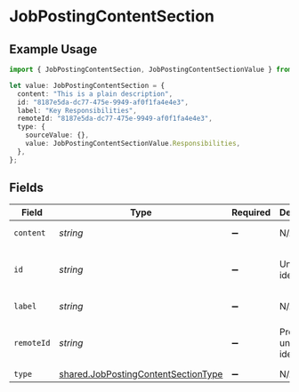 # JobPostingContentSection

## Example Usage

```typescript
import { JobPostingContentSection, JobPostingContentSectionValue } from "@stackone/stackone-client-ts/sdk/models/shared";

let value: JobPostingContentSection = {
  content: "This is a plain description",
  id: "8187e5da-dc77-475e-9949-af0f1fa4e4e3",
  label: "Key Responsibilities",
  remoteId: "8187e5da-dc77-475e-9949-af0f1fa4e4e3",
  type: {
    sourceValue: {},
    value: JobPostingContentSectionValue.Responsibilities,
  },
};
```

## Fields

| Field                                                                                             | Type                                                                                              | Required                                                                                          | Description                                                                                       | Example                                                                                           |
| ------------------------------------------------------------------------------------------------- | ------------------------------------------------------------------------------------------------- | ------------------------------------------------------------------------------------------------- | ------------------------------------------------------------------------------------------------- | ------------------------------------------------------------------------------------------------- |
| `content`                                                                                         | *string*                                                                                          | :heavy_minus_sign:                                                                                | N/A                                                                                               | This is a plain description                                                                       |
| `id`                                                                                              | *string*                                                                                          | :heavy_minus_sign:                                                                                | Unique identifier                                                                                 | 8187e5da-dc77-475e-9949-af0f1fa4e4e3                                                              |
| `label`                                                                                           | *string*                                                                                          | :heavy_minus_sign:                                                                                | N/A                                                                                               | Key Responsibilities                                                                              |
| `remoteId`                                                                                        | *string*                                                                                          | :heavy_minus_sign:                                                                                | Provider's unique identifier                                                                      | 8187e5da-dc77-475e-9949-af0f1fa4e4e3                                                              |
| `type`                                                                                            | [shared.JobPostingContentSectionType](../../../sdk/models/shared/jobpostingcontentsectiontype.md) | :heavy_minus_sign:                                                                                | N/A                                                                                               |                                                                                                   |